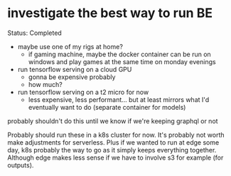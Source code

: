# investigate the best way to run BE

Status: Completed

- maybe use one of my rigs at home?
    - if gaming machine, maybe the docker container can be run on windows and play games at the same time on monday evenings
- run tensorflow serving on a cloud GPU
    - gonna be expensive probably
    - how much?
- run tensorflow serving on a t2 micro for now
    - less expensive, less performant... but at least mirrors what I'd eventually want to do (separate container for models)

probably shouldn't do this until we know if we're keeping graphql or not

Probably should run these in a k8s cluster for now. It's probably not worth make adjustments for serverless. Plus if we wanted to run at edge some day, k8s probably the way to go as it simply keeps everything together. Although edge makes less sense if we have to involve s3 for example (for outputs).